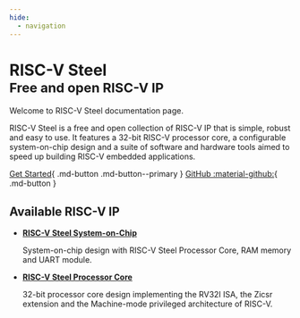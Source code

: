 ```yaml
---
hide:
  - navigation
---
```

# RISC-V Steel</br><small>Free and open RISC-V IP</small>

Welcome to RISC-V Steel documentation page.

RISC-V Steel is a free and open collection of RISC-V IP that is simple, robust and easy to use. It features a 32-bit RISC-V processor core, a configurable system-on-chip design and a suite of software and hardware tools aimed to speed up building RISC-V embedded applications.

[Get Started](getting-started.md){ .md-button .md-button--primary } [GitHub :material-github:](https://github.com/riscv-steel/riscv-steel){ .md-button }  

## Available RISC-V IP

- [**RISC-V Steel System-on-Chip**](soc.md)
  
    System-on-chip design with RISC-V Steel Processor Core, RAM memory and UART module.

- [**RISC-V Steel Processor Core**](core.md)

    32-bit processor core design implementing the RV32I ISA, the Zicsr extension and the Machine-mode privileged architecture of RISC-V.

</br>
</br>